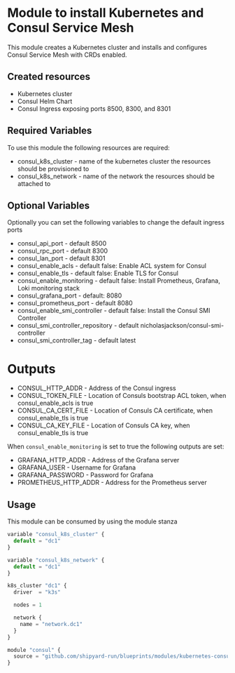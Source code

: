 # Module to install Kubernetes and Consul Service Mesh

This module creates a Kubernetes cluster and installs and configures
Consul Service Mesh with CRDs enabled.

## Created resources
* Kubernetes cluster
* Consul Helm Chart
* Consul Ingress exposing ports 8500, 8300, and 8301

## Required Variables

To use this module the following resources are required:

* consul_k8s_cluster - name of the kubernetes cluster the resources should be provisioned to
* consul_k8s_network - name of the network the resources should be attached to

## Optional Variables

Optionally you can set the following variables to change the default
ingress ports

* consul_api_port                  - default 8500
* consul_rpc_port                  - default 8300
* consul_lan_port                  - default 8301
* consul_enable_acls               - default false: Enable ACL system for Consul
* consul_enable_tls                - default false: Enable TLS for Consul
* consul_enable_monitoring         - default false: Install Prometheus, Grafana, Loki monitoring stack
* consul_grafana_port              - default: 8080
* consul_prometheus_port           - default 8080
* consul_enable_smi_controller     - default false: Install the Consul SMI Controller
* consul_smi_controller_repository - default nicholasjackson/consul-smi-controller
* consul_smi_controller_tag        - default latest

# Outputs

* CONSUL_HTTP_ADDR    - Address of the Consul ingress
* CONSUL_TOKEN_FILE   - Location of Consuls bootstrap ACL token, when consul_enable_acls is true
* CONSUL_CA_CERT_FILE - Location of Consuls CA certificate, when consul_enable_tls is true
* CONSUL_CA_KEY_FILE  - Location of Consuls CA key, when consul_enable_tls is true

When `consul_enable_monitoring` is set to true the following outputs are set:
* GRAFANA_HTTP_ADDR    - Address of the Grafana server
* GRAFANA_USER         - Username for Grafana
* GRAFANA_PASSWORD     - Password for Grafana
* PROMETHEUS_HTTP_ADDR - Address for the Prometheus server

## Usage

This module can be consumed by using the module stanza

```javascript
variable "consul_k8s_cluster" {
  default = "dc1"
}

variable "consul_k8s_network" {
  default = "dc1"
}

k8s_cluster "dc1" {
  driver  = "k3s"

  nodes = 1

  network {
    name = "network.dc1"
  }
}

module "consul" {
  source = "github.com/shipyard-run/blueprints/modules/kubernetes-consul"
}
```
